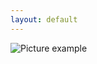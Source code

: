 ```yaml
---
layout: default
---
```

![Picture example](https://github.com/kvartirnik/website/blob/gh-pages/images/kvartirnik_photos/18.jpg)


